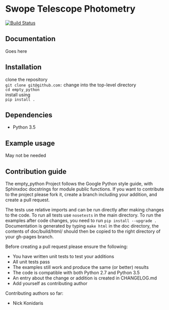 Swope Telescope Photometry
==========================
[![Build Status](https://api.travis-ci.org/benvanwerkhoven/empty_python.svg?branch=master)](https://travis-ci.org/benvanwerkhoven/empty_python)




Documentation
-------------
Goes here

Installation
------------
clone the repository  
    `git clone git@github.com:`
change into the top-level directory  
    `cd empty_python`  
install using  
    `pip install .`

Dependencies
------------
 * Python 3.5

Example usage
-------------
May not be needed

Contribution guide
------------------
The empty_python Project follows the Google Python style guide, with Sphinxdoc docstrings for module public functions. If you want to
contribute to the project please fork it, create a branch including your addition, and create a pull request.

The tests use relative imports and can be run directly after making
changes to the code. To run all tests use `nosetests` in the main directory.
To run the examples after code changes, you need to run `pip install --upgrade .`
Documentation is generated by typing `make html` in the doc directory,
the contents of doc/build/html/ should then be copied to the right directory of your gh-pages branch.

Before creating a pull request please ensure the following:
* You have written unit tests to test your additions
* All unit tests pass
* The examples still work and produce the same (or better) results
* The code is compatible with both Python 2.7 and Python 3.5
* An entry about the change or addition is created in CHANGELOG.md
* Add yourself as contributing author

Contributing authors so far:
* Nick Konidaris
